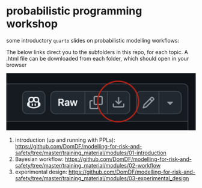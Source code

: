 # probabilistic programming workshop

some introductory `quarto` slides on probabilistic modelling workflows:

The below links direct you to the subfolders in this repo, for each topic.
A .html file can be downloaded from each folder, which should open in your browser

![navigate to a presentation file, then click here](https://github.com/DomDF/modelling-for-risk-and-safety/blob/master/training_material/figures/save_presentations.png)

 1. introduction (up and running with PPLs): 
    https://github.com/DomDF/modelling-for-risk-and-safety/tree/master/training_material/modules/01-introduction
 2. Bayesian workflow: 
    https://github.com/DomDF/modelling-for-risk-and-safety/tree/master/training_material/modules/02-workflow
 3. experimental design: 
    https://github.com/DomDF/modelling-for-risk-and-safety/tree/master/training_material/modules/03-experimental_design
